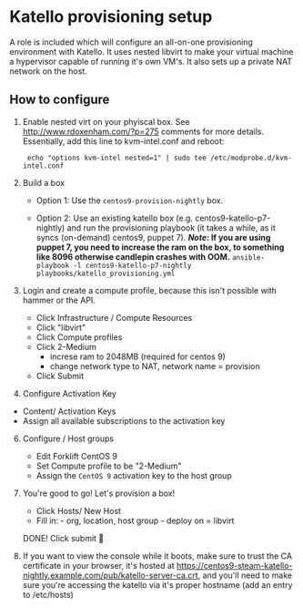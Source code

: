 # Katello provisioning setup

A role is included which will configure an all-on-one provisioning environment
with Katello. It uses nested libvirt to make your virtual machine a hypervisor
capable of running it's own VM's.  It also sets up a private NAT network on the
host.

## How to configure

1. Enable nested virt on your phyiscal box.  See http://www.rdoxenham.com/?p=275
comments for more details.  Essentially, add this line to kvm-intel.conf and
reboot:

        echo "options kvm-intel nested=1" | sudo tee /etc/modprobe.d/kvm-intel.conf

2. Build a box

    - Option 1: Use the `centos9-provision-nightly` box.

    - Option 2: Use an existing katello box (e.g. centos9-katello-p7-nightly) and run the provisioning playbook (it takes a while, as it syncs (on-demand) centos9, puppet 7).   ***Note*: If you are using puppet 7, you need to increase the ram on the box, to something like 8096 otherwise candlepin crashes with OOM.**
        `ansible-playbook -l centos9-katello-p7-nightly playbooks/katello_provisioning.yml`

4. Login and create a compute profile, because this isn't possible with hammer or the API.

   - Click Infrastructure / Compute Resources
   - Click "libvirt"
   - Click Compute profiles
   - Click 2-Medium
        - increse ram to 2048MB (required for centos 9)
        - change network type to NAT, network name = provision
   - Click Submit

5.  Configure Activation Key

  - Content/ Activation Keys
  - Assign all available subscriptions to the activation key

6. Configure / Host groups

    - Edit Forklift CentOS 9
    - Set Compute profile to be "2-Medium"
    - Assign the `CentOS 9` activation key to the host group

7. You're good to go! Let's provision a box!

     - Click Hosts/ New Host
     - Fill in:
                - org, location, host group
                - deploy on = libvirt

     DONE! Click submit :tada:

7. If you want to view the console while it boots, make sure to trust the CA certificate in your browser, it's hosted at https://centos9-steam-katello-nightly.example.com/pub/katello-server-ca.crt, and you'll need to make sure you're accessing the katello via it's proper hostname (add an entry to /etc/hosts)
